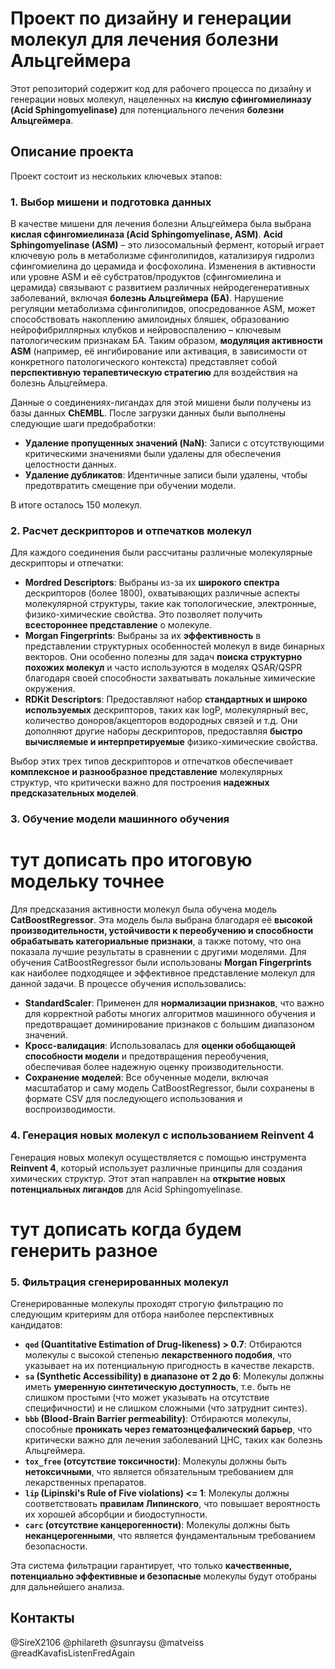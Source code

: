 
# Проект по дизайну и генерации молекул для лечения болезни Альцгеймера

Этот репозиторий содержит код для рабочего процесса по дизайну и генерации новых молекул, нацеленных на **кислую сфингомиелиназу (Acid Sphingomyelinase)** для потенциального лечения **болезни Альцгеймера**.

## Описание проекта

Проект состоит из нескольких ключевых этапов:

### 1\. Выбор мишени и подготовка данных

В качестве мишени для лечения болезни Альцгеймера была выбрана **кислая сфингомиелиназа (Acid Sphingomyelinase, ASM)**.
**Acid Sphingomyelinase (ASM)** – это лизосомальный фермент, который играет ключевую роль в метаболизме сфинголипидов, катализируя гидролиз сфингомиелина до церамида и фосфохолина. Изменения в активности или уровне ASM и её субстратов/продуктов (сфингомиелина и церамида) связывают с развитием различных нейродегенеративных заболеваний, включая **болезнь Альцгеймера (БА)**.
Нарушение регуляции метаболизма сфинголипидов, опосредованное ASM, может способствовать накоплению амилоидных бляшек, образованию нейрофибриллярных клубков и нейровоспалению – ключевым патологическим признакам БА. Таким образом, **модуляция активности ASM** (например, её ингибирование или активация, в зависимости от конкретного патологического контекста) представляет собой **перспективную терапевтическую стратегию** для воздействия на болезнь Альцгеймера.

Данные о соединениях-лигандах для этой мишени были получены из базы данных **ChEMBL**.
После загрузки данных были выполнены следующие шаги предобработки:

  * **Удаление пропущенных значений (NaN)**: Записи с отсутствующими критическими значениями были удалены для обеспечения целостности данных.
  * **Удаление дубликатов**: Идентичные записи были удалены, чтобы предотвратить смещение при обучении модели.

В итоге осталось 150 молекул.

### 2\. Расчет дескрипторов и отпечатков молекул

Для каждого соединения были рассчитаны различные молекулярные дескрипторы и отпечатки:

  * **Mordred Descriptors**: Выбраны из-за их **широкого спектра** дескрипторов (более 1800), охватывающих различные аспекты молекулярной структуры, такие как топологические, электронные, физико-химические свойства. Это позволяет получить **всестороннее представление** о молекуле.
  * **Morgan Fingerprints**: Выбраны за их **эффективность** в представлении структурных особенностей молекул в виде бинарных векторов. Они особенно полезны для задач **поиска структурно похожих молекул** и часто используются в моделях QSAR/QSPR благодаря своей способности захватывать локальные химические окружения.
  * **RDKit Descriptors**: Предоставляют набор **стандартных и широко используемых** дескрипторов, таких как logP, молекулярный вес, количество доноров/акцепторов водородных связей и т.д. Они дополняют другие наборы дескрипторов, предоставляя **быстро вычисляемые и интерпретируемые** физико-химические свойства.

Выбор этих трех типов дескрипторов и отпечатков обеспечивает **комплексное и разнообразное представление** молекулярных структур, что критически важно для построения **надежных предсказательных моделей**.

### 3\. Обучение модели машинного обучения

# тут дописать про итоговую модельку точнее

Для предсказания активности молекул была обучена модель **CatBoostRegressor**. Эта модель была выбрана благодаря её **высокой производительности, устойчивости к переобучению и способности обрабатывать категориальные признаки**, а также потому, что она показала лучшие результаты в сравнении с другими моделями. Для обучения CatBoostRegressor были использованы **Morgan Fingerprints** как наиболее подходящее и эффективное представление молекул для данной задачи.
В процессе обучения использовались:

  * **StandardScaler**: Применен для **нормализации признаков**, что важно для корректной работы многих алгоритмов машинного обучения и предотвращает доминирование признаков с большим диапазоном значений.
  * **Кросс-валидация**: Использовалась для **оценки обобщающей способности модели** и предотвращения переобучения, обеспечивая более надежную оценку производительности.
  * **Сохранение моделей**: Все обученные модели, включая масштабатор и саму модель CatBoostRegressor, были сохранены в формате CSV для последующего использования и воспроизводимости.

### 4\. Генерация новых молекул с использованием Reinvent 4

Генерация новых молекул осуществляется с помощью инструмента **Reinvent 4**, который использует различные принципы для создания химических структур. Этот этап направлен на **открытие новых потенциальных лигандов** для Acid Sphingomyelinase.

# тут дописать когда будем генерить разное

### 5\. Фильтрация сгенерированных молекул

Сгенерированные молекулы проходят строгую фильтрацию по следующим критериям для отбора наиболее перспективных кандидатов:

  * **`qed` (Quantitative Estimation of Drug-likeness) \> 0.7**: Отбираются молекулы с высокой степенью **лекарственного подобия**, что указывает на их потенциальную пригодность в качестве лекарств.
  * **`sa` (Synthetic Accessibility) в диапазоне от 2 до 6**: Молекулы должны иметь **умеренную синтетическую доступность**, т.е. быть не слишком простыми (что может указывать на отсутствие специфичности) и не слишком сложными (что затруднит синтез).
  * **`bbb` (Blood-Brain Barrier permeability)**: Отбираются молекулы, способные **проникать через гематоэнцефалический барьер**, что критически важно для лечения заболеваний ЦНС, таких как болезнь Альцгеймера.
  * **`tox_free` (отсутствие токсичности)**: Молекулы должны быть **нетоксичными**, что является обязательным требованием для лекарственных препаратов.
  * **`lip` (Lipinski's Rule of Five violations) \<= 1**: Молекулы должны соответствовать **правилам Липинского**, что повышает вероятность их хорошей абсорбции и биодоступности.
  * **`carc` (отсутствие канцерогенности)**: Молекулы должны быть **неканцерогенными**, что является фундаментальным требованием безопасности.

Эта система фильтрации гарантирует, что только **качественные, потенциально эффективные и безопасные** молекулы будут отобраны для дальнейшего анализа.


## Контакты

@SireX2106
@philareth
@sunraysu
@matveiss
@readKavafisListenFredAgain

